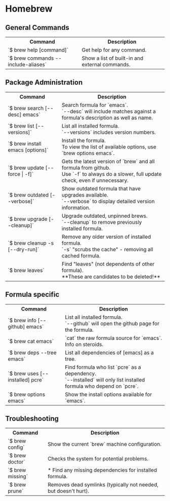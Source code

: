 # Homebrew

## General Commands

<table>
  <th>Command</th>
  <th>Description</th>
  <tr>
    <td>`$ brew help [command]`</td>
    <td>Get help for any command.</td>
  </tr>
  <tr>
    <td>`$ brew commands --include-aliases`</td>
    <td>Show a list of built-in and external commands.</td>
  </tr>
</table>


## Package Administration

<table>
  <th>Command</th>
  <th>Description</th>
  <tr>
    <td>`$ brew search [--desc] emacs`</td>
    <td>
      Search formula for `emacs`.<br>
      `--desc` will include matches against a formula's description as well as name.
  </tr>
  <tr>
    <td>`$ brew list [--versions]`</td>
    <td>
      List all installed formula.<br>
      `--versions` includes version numbers.
    </td>
  </tr>
  <tr>
    <td>`$ brew install emacs [options]`</td>
    <td>
      Install the formula.<br>
      To view the list of available options, use `brew options emacs`.
    </td>
  </tr>
  <tr>
    <td>`$ brew update [--force | -f]`</td>
    <td>
      Gets the latest version of `brew` and all formula from github.<br>
      Use `-f` to always do a slower, full update check, even if unnecessary.
    </td>
  </tr>
  <tr>
    <td>`$ brew outdated [--verbose]`</td>
    <td>
      Show outdated formula that have upgrades available.<br>
      `--verbose` to display detailed version information.
    </td>
  </tr>
  <tr>
    <td>`$ brew upgrade [--cleanup]`</td>
    <td>
      Upgrade outdated, unpinned brews.<br>
      `--cleanup` to remove previously installed formula.
    </td>
  </tr>
  <tr>
    <td>`$ brew cleanup -s [--dry-run]`</td>
    <td>
      Remove any older version of installed formula.<br>
      `-s` "scrubs the cache" - removing all cached formula.
    </td>
  </tr>
  <tr>
    <td>`$ brew leaves`</td>
    <td>
      Find "leaves" (not dependents of other formula).<br>
      **These are candidates to be deleted!**
    </td>
  </tr>
</table>


## Formula specific

<table>
  <th>Command</th>
  <th>Description</th>
  <tr>
    <td>`$ brew info [--github] emacs`</td>
    <td>
      List all installed formula.<br>
      `--github` will open the github page for the formula.
    </td>
  </tr>
  <tr>
    <td>`$ brew cat emacs`</td>
    <td>`cat` the raw formula source for `emacs`. Info on steroids.</td>
  </tr>

  <tr>
    <td>`$ brew deps --tree emacs`</td>
    <td>List all dependencies of [emacs] as a tree.</td>
  </tr>
  <tr>
    <td>`$ brew uses [--installed] pcre`</td>
    <td>
      Find formula who list `pcre` as a dependency.<br>
      `--installed` will only list installed formula who depend on `pcre`.
    </td>
  </tr>
  <tr>
    <td>`$ brew options emacs`</td>
    <td>Show the install options available for `emacs`.</td>
  </tr>
</table>

## Troubleshooting

<table>
  <th>Command</th>
  <th>Description</th>
  <tr>
    <td>`$ brew config`</td>
    <td>Show the current `brew` machine configuration.</td>
  </tr>
  <tr>
    <td>`$ brew doctor`</td>
    <td>Checks the system for potential problems.</td>
  </tr>
  <tr>
    <td>`$ brew missing`</td>
    <td>* Find any missing dependencies for installed formula.</td>
  </tr>
  <tr>
    <td>`$ brew prune`</td>
    <td>Removes dead symlinks (typically not needed, but doesn't hurt).</td>
  </tr>
</table>
